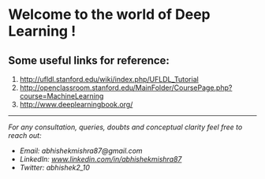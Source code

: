# Welcome to the world of Deep Learning !

## Some useful links for reference: 
1. http://ufldl.stanford.edu/wiki/index.php/UFLDL_Tutorial
2. http://openclassroom.stanford.edu/MainFolder/CoursePage.php?course=MachineLearning
3. http://www.deeplearningbook.org/

--------------------------------------------------------------------------
_For any consultation, queries, doubts and conceptual clarity feel free to reach out:_
* _Email: abhishekmishra87@gmail.com_
* _LinkedIn: www.linkedin.com/in/abhishekmishra87_
* _Twitter: abhishek2_10_
